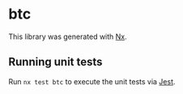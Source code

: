 # btc

This library was generated with [Nx](https://nx.dev).

## Running unit tests

Run `nx test btc` to execute the unit tests via [Jest](https://jestjs.io).
